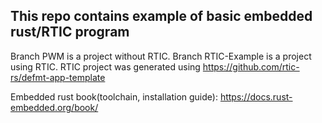 ## This repo contains example of basic embedded rust/RTIC program

Branch PWM is a project without RTIC.
Branch RTIC-Example is a project using RTIC.
RTIC project was generated using https://github.com/rtic-rs/defmt-app-template

Embedded rust book(toolchain, installation guide):
https://docs.rust-embedded.org/book/